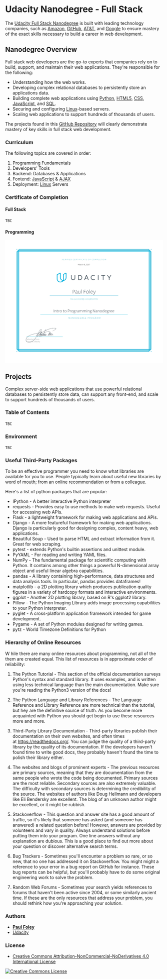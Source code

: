 # Udacity Nanodegree - Full Stack

The [Udacity Full Stack Nanodegree](https://www.udacity.com/course/full-stack-web-developer-nanodegree--nd004) is built with leading technology companies, such as [Amazon](https://aws.amazon.com/), [GitHub](https://github.com/), [AT&T](https://www.att.com/), and [Google](https://www.google.com/) to ensure mastery of the exact skills necessary to build a career in web development.


## Nanodegree Overview

Full stack web developers are the go-to experts that companies rely on to build, support, and maintain their web applications. They're responsible for the following:

* Understanding how the web works.
* Developing complex relational databases to persistently store an applications data.
* Building complete web applications using [Python](https://www.python.org/), [HTML5](https://www.w3schools.com/html/default.asp), [CSS](https://www.w3schools.com/html/html_css.asp), [JavaScript](https://www.w3schools.com/js/default.asp), and [SQL](https://www.w3schools.com/sql/default.asp).
* Securing and configuring [Linux](https://www.linux.org/)-based servers.
* Scaling web applications to support hundreds of thousands of users.

The projects found in this [GitHub Repository](https://github.com/paulfoley/Udacity_Nanodegree-Full_Stack) will clearly demonstrate mastery of key skills in full stack web development.

### Curriculum

The following topics are covered in order:

1. Programming Fundamentals
2. Developers' Tools
3. Backend: Databases & Applications
4. Fontend: [JavaScript](https://www.w3schools.com/js/default.asp) & [AJAX](https://www.w3schools.com/xml/ajax_intro.asp)
5. Deployment: [Linux](https://www.linux.org/) Servers

### Certificate of Completion

#### Full Stack

`TBC`

#### Programming

![Udacity Nanodegree Certificate Programming](Udacity_Nanodegree_Certificate-Programming.jpg)


## Projects

Complex server-side web applications that use powerful relational databases to persistently store data, can support any front-end, and scale to support hundreds of thousands of users.

### Table of Contents

`TBC`

### Environment

`TBC`

### Useful Third-Party Packages

To be an effective programmer you need to know what libraries are available for you to use. People typically learn about useful new libraries by word of mouth; from an online recommendation or from a colleague. 

Here's a list of python packages that are popular:

- IPython - A better interactive Python interpreter
- requests - Provides easy to use methods to make web requests. Useful for accessing web APIs.
- Flask - a lightweight framework for making web applications and APIs.
- Django - A more featureful framework for making web applications. Django is particularly good for designing complex, content heavy, web applications.
- Beautiful Soup - Used to parse HTML and extract information from it. Great for web scraping.
- pytest - extends Python's builtin assertions and unittest module.
- PyYAML - For reading and writing YAML files.
- NumPy - The fundamental package for scientific computing with Python. It contains among other things a powerful N-dimensional array object and useful linear algebra capabilities.
- pandas - A library containing high-performance, data structures and data analysis tools. In particular, pandas provides dataframes!
- matplotlib - a 2D plotting library which produces publication quality figures in a variety of hardcopy formats and interactive environments.
- ggplot - Another 2D plotting library, based on R's ggplot2 library.
- Pillow - The Python Imaging Library adds image processing capabilities to your Python interpreter.
- pyglet - A cross-platform application framework intended for game development.
- Pygame - A set of Python modules designed for writing games.
- pytz - World Timezone Definitions for Python

### Hierarchy of Online Resources
W
hile there are many online resources about programming, not all of the them are created equal. This list of resources is in approximate order of reliability:

1. The Python Tutorial - This section of the official documentation surveys Python's syntax and standard library. It uses examples, and is written using less technical language than the main documentation. Make sure you're reading the Python3 version of the docs!

2. The Python Language and Library References - The Language Reference and Library Reference are more technical than the tutorial, but hey are the definitive source of truth. As you become more acquainted with Python you should get begin to use these resources more and more.

3. Third-Party Library Documentation - Third-party libraries publish their documentation on their own websites, and often times at https://readthedocs.org/. You can judge the quality of a third-party library by the quality of its documentation. If the developers haven't found time to write good docs, they probably haven't found the time to polish their library either.

4. The websites and blogs of prominent experts - The previous resources are primary sources, meaning that they are documentation from the same people who wrote the code being documented. Primary sources are the most reliable. Secondary sources are also extremely valuable. The difficulty with secondary sources is determining the credibility of the source. The websites of authors like Doug Hellmann and developers like Eli Bendersky are excellent. The blog of an unknown author might be excellent, or it might be rubbish.

5. Stackoverflow - This question and answer site has a good amount of traffic, so it's likely that someone has asked (and someone has answered) a related question before! However, answers are provided by volunteers and vary in quality. Always understand solutions before putting them into your program. One line answers without any explanation are dubious. This is a good place to find out more about your question or discover alternative search terms.

6. Bug Trackers - Sometimes you'll encounter a problem so rare, or so new, that no one has addressed it on Stackoverflow. You might might a reference to your error in a bug report on GitHub for instance. These bug reports can be helpful, but you'll probably have to do some original engineering work to solve the problem.

7. Random Web Forums - Sometimes your search yields references to forums that haven't been active since 2004, or some similarly ancient time. If these are the only resources that address your problem, you should rethink how you're approaching your solution.



### Authors

* **[Paul Foley](https://github.com/paulfoley)**
* [Udacity](https://www.udacity.com/)


### License

* <a rel="license" href="https://creativecommons.org/licenses/by-nc-nd/4.0/"> Creative Commons Attribution-NonCommercial-NoDerivatives 4.0 International License</a>

<a rel="license" href="https://creativecommons.org/licenses/by-nc-nd/4.0/">
	<img alt="Creative Commons License" style="border-width:0" src="https://i.creativecommons.org/l/by-nc-nd/4.0/88x31.png" />
</a>
